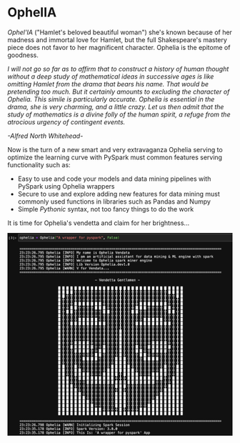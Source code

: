 # OphelIA

*Ophel'IA* ("Hamlet's beloved beautiful woman") she's known because of her madness and immortal love for Hamlet, but the full Shakespeare's mastery piece does not favor to her magnificent character.
Ophelia is the epitome of goodness.

*I will not go so far as to affirm that to construct a history of human thought without a deep study of mathematical ideas in successive ages is like omitting Hamlet from the drama that bears his name.
That would be pretending too much. But it certainly amounts to excluding the character of Ophelia. This simile is particularly accurate. Ophelia is essential in the drama, she is very charming, and a little crazy.
Let us then admit that the study of mathematics is a divine folly of the human spirit, a refuge from the atrocious urgency of contingent events.*

*-Alfred North Whitehead-*

Now is the turn of a new smart and very extravaganza Ophelia serving to optimize the learning curve with PySpark must common features serving functionality such as:
- Easy to use and code your models and data mining pipelines with PySpark using Ophelia wrappers
- Secure to use and explore adding new features for data mining must commonly used functions in libraries such as Pandas and Numpy
- Simple *Pythonic* syntax, not too fancy things to do the work

It is time for Ophelia's vendetta and claim for her brightness...

![](/docs/img/vendetta-gentlemen.png)
